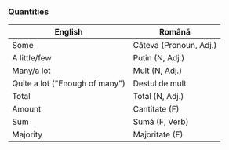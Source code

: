 ### Quantities

|English|Română|
|-|-|
|Some|Câteva (Pronoun, Adj.)|
|A little/few|Puțin (N, Adj.)|
|Many/a lot|Mult (N, Adj.)|
|Quite a lot ("Enough of many")|Destul de mult|
|Total|Total (N, Adj.)|
|Amount|Cantitate (F)|
|Sum|Sumă (F, Verb)|
|Majority|Majoritate (F)|
